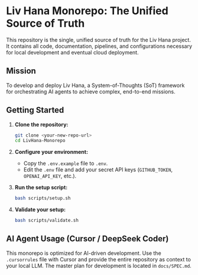 # Liv Hana Monorepo: The Unified Source of Truth

This repository is the single, unified source of truth for the Liv Hana project. It contains all code, documentation, pipelines, and configurations necessary for local development and eventual cloud deployment.

## Mission

To develop and deploy Liv Hana, a System-of-Thoughts (SoT) framework for orchestrating AI agents to achieve complex, end-to-end missions.

## Getting Started

1. **Clone the repository:**

    ```bash
    git clone <your-new-repo-url>
    cd LivHana-Monorepo
    ```

2. **Configure your environment:**
    - Copy the `.env.example` file to `.env`.
    - Edit the `.env` file and add your secret API keys (`GITHUB_TOKEN`, `OPENAI_API_KEY`, etc.).
3. **Run the setup script:**

    ```bash
    bash scripts/setup.sh
    ```

4. **Validate your setup:**

    ```bash
    bash scripts/validate.sh
    ```

## AI Agent Usage (Cursor / DeepSeek Coder)

This monorepo is optimized for AI-driven development. Use the `.cursorrules` file with Cursor and provide the entire repository as context to your local LLM. The master plan for development is located in `docs/SPEC.md`.

<!-- Last verified: 2025-10-02 -->

<!-- Optimized: 2025-10-02 -->

<!-- Last updated: 2025-10-02 -->

<!-- Last optimized: 2025-10-02 -->
